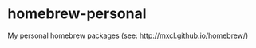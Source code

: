 homebrew-personal
=================

My personal homebrew packages (see: http://mxcl.github.io/homebrew/)
